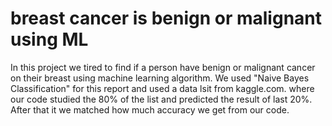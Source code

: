 # breast cancer is benign or malignant using ML
 In this project we tired to find if a person have benign or malignant cancer on their breast using machine learning algorithm. We used "Naive Bayes Classification" for this report and used a data lsit from kaggle.com. where our code studied the 80% of the list and predicted the result of  last 20%.  After that it we matched how much accuracy we get from our code.
